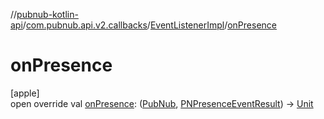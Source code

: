 //[pubnub-kotlin-api](../../../index.md)/[com.pubnub.api.v2.callbacks](../index.md)/[EventListenerImpl](index.md)/[onPresence](on-presence.md)

# onPresence

[apple]\
open override val [onPresence](on-presence.md): ([PubNub](../../com.pubnub.api/-pub-nub/index.md), [PNPresenceEventResult](../../../../../pubnub-kotlin/pubnub-kotlin-core-api/pubnub-kotlin-core-api/com.pubnub.api.models.consumer.pubsub/-p-n-presence-event-result/index.md)) -&gt; [Unit](https://kotlinlang.org/api/latest/jvm/stdlib/kotlin/-unit/index.html)
